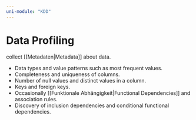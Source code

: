 ```yaml
---
uni-module: "KDD"
---
```


# Data Profiling

collect [[Metadaten|Metadata]] about data.

- Data types and value patterns such as most frequent values.
- Completeness and uniqueness of columns.
- Number of null values and distinct values in a column.
- Keys and foreign keys.
- Occasionally [[Funktionale Abhängigkeit|Functional Dependencies]] and association rules.
- Discovery of inclusion dependencies and conditional functional dependencies.
